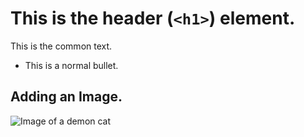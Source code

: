 # This is the header (`<h1>`) element.

This is the common text.

* This is a normal bullet.

## Adding an Image.

![Image of a demon cat](https://octodex.github.com/images/yaktocat.png)
